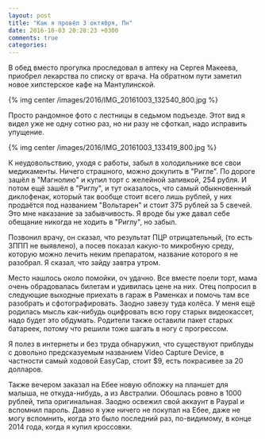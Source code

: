 ```yaml
---
layout: post
title: "Как я провёл 3 октября, Пн"
date: 2016-10-03 20:28:23 +0300
comments: true
categories: 
---
```

В обед вместо прогулка проследовал в аптеку на Сергея Макеева, приобрел лекарства по списку от врача. На обратном пути заметил новое хипстерское кафе на Мантулинской.

{% img center /images/2016/IMG_20161003_132540_800.jpg %}

Просто рандомное фото с лестницы в седьмом подъезде. Этот вид я видел уже не одну сотню раз, но ни разу не сфоткал, надо исправить упущение.

{% img center /images/2016/IMG_20161003_133419_800.jpg %}

К неудовольствию, уходя с работы, забыл в холодильнике все свои медикаменты. Ничего страшного, можно докупить в "Ригле". По дороге зашёл в "Магнолию" и купил торт с желейной заливкой, 254 рубля. И потом ещё зашёл в "Риглу", и тут оказалось, что самый обыкновенный диклофенак, который так вообще стоит  всего лишь   рублей, у них продаётся под названием "Вольтарен" и стоит 375 рублей за 5 свечей. Это мне наказание за забывчивость. Я вроде бы уже давал себе обещание никогда не ходить в "Риглу", но забыл.

Позвонил врачу, он сказал, что результат ПЦР отрицательный, (то есть ЗППП не выявлено), а посев показал какую-то микробную среду, которую можно лечить неким препаратом, название которого я не разобрал. Я сказал, что зайду завтра утром.

Место нашлось около помойки, оч удачно. Все вместе поели торт, мама очень обрадовалась билетам и удивилась цене на них. Отец попросил в следующие выходные приехать в гараж в Раменках и помочь там все разобрать и сфотографировать. Заодно завезу туда колёса. У меня ещё родилась мысль как-нибудь оцифровать всю гору старых видеокассет, надо будет это обдумать. Родители также оставили пакет старых батареек, потому что решили тоже шагать в ногу с прогрессом.

Я полез в интернеты и без труда обнаружил, что существуют приблуды с довольно предсказуемым названием Video Capture Device, в частности самый ходовой EasyCap, стоит $9, есть покрасивее за 20 долларов.

Также вечером заказал на Ебее новую обложку на планшет для малыша, не откуда-нибудь, а из Австралии. Обошлась ровно в 1000 рублей, типа оригинальная. Заодно освежил свой аккаунт в Paypal и вспомнил пароль. Давно я уже ничего не покупал на Ебее, даже не могу вспомнить, когда это было последний раз, по-видимому, в конце 2014 года, когда я купил кроссовки.